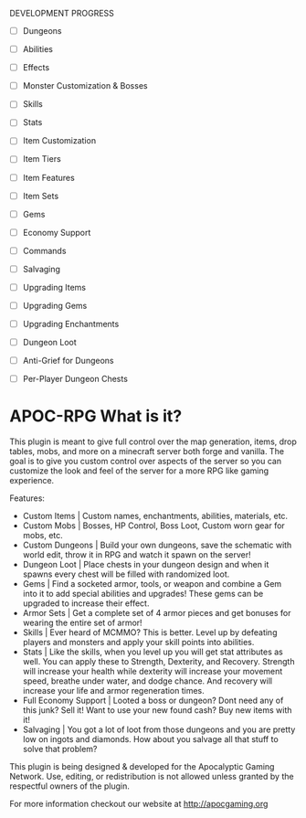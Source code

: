 DEVELOPMENT PROGRESS
- [ ] Dungeons
- [ ] Abilities
- [ ] Effects
- [ ] Monster Customization & Bosses
- [ ] Skills
- [ ] Stats
- [ ] Item Customization
- [ ] Item Tiers
- [ ] Item Features
- [ ] Item Sets
- [ ] Gems
- [ ] Economy Support
- [ ] Commands
- [ ] Salvaging
- [ ] Upgrading Items
- [ ] Upgrading Gems
- [ ] Upgrading Enchantments
- [ ] Dungeon Loot
- [ ] Anti-Grief for Dungeons
- [ ] Per-Player Dungeon Chests


APOC-RPG What is it?
========

This plugin is meant to give full control over the map generation, items, drop tables, mobs, and more on a minecraft server both forge and vanilla. The goal is to give you custom control over aspects of the server so you can customize the look and feel of the server for a more RPG like gaming experience.

Features:

- Custom Items | Custom names, enchantments, abilities, materials, etc.
- Custom Mobs | Bosses, HP Control, Boss Loot, Custom worn gear for mobs, etc.
- Custom Dungeons | Build your own dungeons, save the schematic with world edit, throw it in RPG and watch it spawn on the server!
- Dungeon Loot | Place chests in your dungeon design and when it spawns every chest will be filled with randomized loot.
- Gems | Find a socketed armor, tools, or weapon and combine a Gem into it to add special abilities and upgrades! These gems can be upgraded to increase their effect.
- Armor Sets | Get a complete set of 4 armor pieces and get bonuses for wearing the entire set of armor!
- Skills | Ever heard of MCMMO? This is better. Level up by defeating players and monsters and apply your skill points into abilities.
- Stats | Like the skills, when you level up you will get stat attributes as well. You can apply these to Strength, Dexterity, and Recovery. Strength will increase your health while dexterity will increase your movement speed, breathe under water, and dodge chance. And recovery will increase your life and armor regeneration times.
- Full Economy Support | Looted a boss or dungeon? Dont need any of this junk? Sell it! Want to use your new found cash? Buy new items with it!
- Salvaging | You got a lot of loot from those dungeons and you are pretty low on ingots and diamonds. How about you salvage all that stuff to solve that problem?


This plugin is being designed & developed for the Apocalyptic Gaming Network. Use, editing, or redistribution is not allowed unless granted by the respectful owners of the plugin.


For more information checkout our website at http://apocgaming.org

